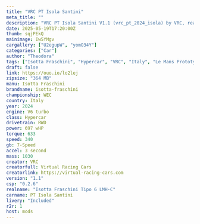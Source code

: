 ```yaml
---
title: "VRC PT Isola Santini"
meta_title: ""
description: "VRC PT Isola Santini V1.1 (vrc_pt_2024_isola) by VRC, ready to race!"
date: 2025-05-19T17:20:00Z
thumb: sqjPEkQ
mainimage: Iw5YMgv
cargallery: ["U2egupW", "yomO34Y"]
categories: ["Car"]
author: "Theodora"
tags: ["Isotta Fraschini", "Hypercar", "VRC", "Italy", "Le Mans Prototype", "LMH"]
draft: false
link: https://ouo.io/lo2lej
zipsize: "364 MB"
manu: Isotta Fraschini
brandname: isotta-fraschini
championship: WEC
country: Italy
year: 2024
engine: V6 turbo
class: Hypercar
drivetrain: RWD
power: 697 wHP
torque: 633
speed: 340
gb: 7-Speed
accel: 3 second
mass: 1030
creator: VRC
creatorfull: Virtual Racing Cars
creatorlink: https://virtual-racing-cars.com
version: "1.1"
csp: "0.2.6"
realname: "Isotta Fraschini Tipo 6 LMH-C"
carname: PT Isola Santini
livery: "Included"
r2r: 1
host: mods
---
```

